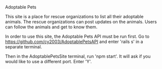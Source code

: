 Adoptable Pets

This site is a place for rescue organizations to list all their adoptable animals. The rescue organizations can post updates on the animals. Users can follow the animals and get to know them.

In order to use this site, the Adoptable Pets API must be run first. Go to https://github.com/cy2003/AdoptablePetsAPI and enter 'rails s' in a separate terminal.

Then in the AdoptablePetsSite terminal, run 'npm start'. It will ask if you would like to use a different port. Enter 'Y'.
